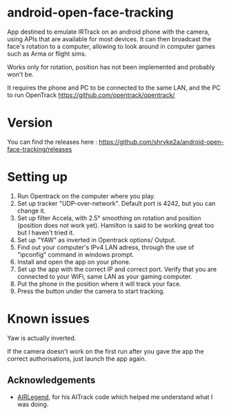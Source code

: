 # android-open-face-tracking

App destined to emulate IRTrack on an android phone with the camera, using APIs that are available for most devices. It can then broadcast the face's rotation to a computer, allowing to look around in computer games such as Arma or flight sims.

Works only for rotation, position has not been implemented and probably won't be.

It requires the phone and PC to be connected to the same LAN, and the PC to run OpenTrack https://github.com/opentrack/opentrack/

# Version  

You can find the releases here : https://github.com/shryke2a/android-open-face-tracking/releases

# Setting up

1. Run Opentrack on the computer where you play.
2. Set up tracker "UDP-over-network". Default port is 4242, but you can change it.
3. Set up filter Accela, with 2.5° smoothing on rotation and position (position does not work yet). Hamilton is said to be working great too but I haven't tried it.
4. Set up "YAW" as inverted in Opentrack options/ Output.
5. Find out your computer's IPv4 LAN adress, through the use of "ipconfig" command in windows prompt.
6. Install and open the app on your phone.
7. Set up the app with the correct IP and correct port. Verify that you are connected to your WiFi, same LAN as your gaming computer.
8. Put the phone in the position where it will track your face.
9. Press the button under the camera to start tracking.


# Known issues

Yaw is actually inverted.

If the camera doesn't work on the first run after you gave the app the correct authorisations, just launch the app again.



## Acknowledgements

- [AIRLegend](https://github.com/AIRLegend), for his AITrack code which helped me understand what I was doing.
